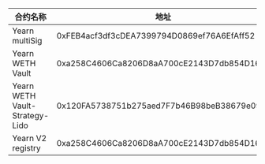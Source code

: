 
| 合约名称 | 地址 | 文件 |
| --- | --- | --- |
| Yearn multiSig | 0xFEB4acf3df3cDEA7399794D0869ef76A6EfAff52 | contracts/yearn multisig.sol |
| Yearn WETH Vault | 0xa258C4606Ca8206D8aA700cE2143D7db854D168c | contracts/yearn WETH yVault.vy |
| Yearn WETH Vault-Strategy-Lido | 0x120FA5738751b275aed7F7b46B98beB38679e093 | contracts/yearn StrategystETHAccumulator_v2.sol |
| Yearn V2 registry| 0xa258C4606Ca8206D8aA700cE2143D7db854D168c | contracts/yearn v2 registry.vy |

